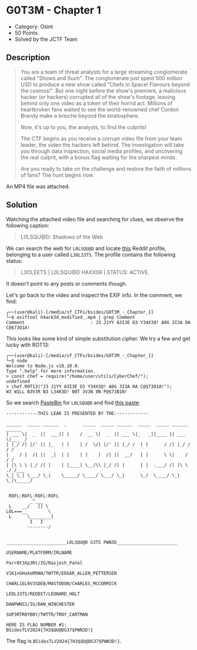 # G0T3M - Chapter 1

 * Category: Osint
 * 50 Points
 * Solved by the JCTF Team

## Description

> You are a team of threat analysts for a large streaming conglomerate called "Shows and Such". The conglomerate just spent 500 million USD to produce a new show called "Chefs In Space! Flavours beyond the cosmos!". But one night before the show's premiere, a malicious hacker (or hackers) corrupted all of the show's footage, leaving behind only one video as a token of their horrid act. Millions of heartbroken fans waited to see the world-renowned chef Cordon Brandy make a brioche beyond the stratosphere.
> 
> Now, it's up to you, the analysts, to find the culprits!
> 
> The CTF begins as you receive a corrupt video file from your team leader, the video the hackers left behind. The investigation will take you through data inspection, social media profiles, and uncovering the real culprit, with a bonus flag waiting for the sharpest minds.
> 
> Are you ready to take on the challenge and restore the faith of millions of fans? The hunt begins now.

An MP4 file was attached.

## Solution

Watching the attached video file and searching for clues, we observe the following caption:

> L0LSQU@D: Shadows of the Web

We can search the web for `L0LSQU@D` and locate [this](https://www.reddit.com/user/L3OL33TS/)
Reddit profile, belonging to a user called `L3OL33TS`. The profile contains the following status:

>  L3OLEETS | L0LSQU@D HAXX0R | STATUS: ACTIVE. 

It doesn't point to any posts or comments though.

Let's go back to the video and inspect the EXIF info. In the comment, we find:

```console
┌──(user@kali)-[/media/sf_CTFs/bsides/G0T3M_-_Chapter_1]
└─$ exiftool h4ack3d_modified_.mp4 | grep Comment
Comment                         : J3 J1YY A3I3E O3 Y34X3Q! A0G 3I3A 0A C@$73O1A!
```

This looks like some kind of simple substitution cipher. We try a few and get lucky with ROT13:

```console
┌──(user@kali)-[/media/sf_CTFs/bsides/G0T3M_-_Chapter_1]
└─$ node
Welcome to Node.js v18.10.0.
Type ".help" for more information.
> const chef = require("/home/user/utils/CyberChef/");
undefined
> chef.ROT13("J3 J1YY A3I3E O3 Y34X3Q! A0G 3I3A 0A C@$73O1A!");
W3 W1LL N3V3R B3 L34K3D! N0T 3V3N 0N P@$73B1N!
```

So we search [PasteBin](https://pastebin.com) for `L0LSQU@D` and find [this paste](https://pastebin.com/1pvX42VH):

```
------------THIS LEAK IS PRESENTED BY THE:------------
 
______  _____ ______  _      _____  _____ ______  _____  _____ ______  ______
| ___ \|  _  ||  ___|| |    /  __ \|  _  || ___ \|_   _||____ || ___ \|___  /
| |_/ /| |/' || |_   | |    | /  \/| |/' || |_/ /  | |      / /| |_/ /   / / 
|    / |  /| ||  _|  | |    | |    |  /| ||  __/   | |      \ \|    /   / /  
| |\ \ \ |_/ /| |    | |____| \__/\\ |_/ /| |      | |  .___/ /| |\ \ ./ /___
\_| \_| \___/ \_|    \_____/ \____/ \___/ \_|      \_/  \____/ \_| \_|\_____/
 
 
 ROFL:ROFL:ROFL:ROFL
         _^___
 L    __/   [] \
LOL===__        \
 L      \________]
         I   I
        --------/
 
 
_______________________L0LSQU@D G3TS PWN3D_______________________
 
USERNAME/PLATFORM/IRLNAME
 
Parr0t3Xp3Rt/IG/Rasjesh_Patel
 
V1K1nGHaXeRMAN/TWTTR/EDGAR_ALLEN_PETTERSEN
 
CHARL1EL0V3SDEB/MASTODON/CHARLES_MCCORMICK
 
LEOL33TS/REDDIT/LEONARD_HOLT
 
DANPWNS1/IG/DAN_WINCHESTER
 
SUP3RTR0YB0Y/TWTTR/TROY_CARTMAN
 
HERE IS FLAG NUMBER #1: 
BSidesTLV2024{7H3$QU@DG37$PWN3D!}
```

The flag is `BSidesTLV2024{7H3$QU@DG37$PWN3D!}`.